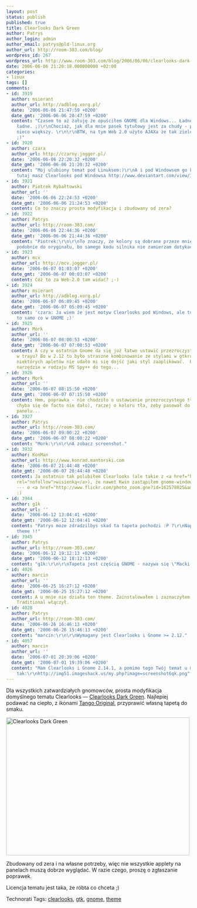 ```yaml
---
layout: post
status: publish
published: true
title: Clearlooks Dark Green
author: Patrys
author_login: admin
author_email: patrys@pld-linux.org
author_url: http://room-303.com/blog/
wordpress_id: 267
wordpress_url: http://www.room-303.com/blog/2006/06/06/clearlooks-dark-green/
date: 2006-06-06 21:20:18.000000000 +02:00
categories:
- linux
tags: []
comments:
- id: 3919
  author: msierant
  author_url: http://adblog.xorg.pl/
  date: '2006-06-06 21:47:59 +0200'
  date_gmt: '2006-06-06 20:47:59 +0200'
  content: "Czasem to aż żałuję że opuściłem GNOME dla Windows... Ładne, naprawdę
    ładne. ;)\r\nChociaż, jak dla mnie pasek tytułowy jest za chudy - powinien być
    nieco większy. \r\n\r\nBTW, na tym Web 2.0 użyto AJAXa że tak zielono w środku?
    ;)"
- id: 3920
  author: czara
  author_url: http://czarny.jogger.pl/
  date: '2006-06-06 22:20:32 +0200'
  date_gmt: '2006-06-06 21:20:32 +0200'
  content: "Moj ulubiony temat pod Linuksem:)\r\nA i pod Windowsem go kiedys uzywalem.\r\nmsierant:
    tutaj masz Clearlooks pod Windowsa http://www.deviantart.com/view/18777943/"
- id: 3921
  author: Piotrek Rybałtowski
  author_url: ''
  date: '2006-06-06 22:24:53 +0200'
  date_gmt: '2006-06-06 21:24:53 +0200'
  content: Co to znaczy prosta modyfikacja i zbudowany od zera?
- id: 3922
  author: Patrys
  author_url: http://room-303.com/
  date: '2006-06-06 22:44:36 +0200'
  date_gmt: '2006-06-06 21:44:36 +0200'
  content: "Piotrek:\r\n\r\nTo znaczy, że kolory są dobrane przeze mnie, ale wygląda
    podobnie do oryginału, bo samego kodu silnika nie zamierzam dotykać."
- id: 3923
  author: mcv
  author_url: http://mcv.jogger.pl/
  date: '2006-06-07 01:03:07 +0200'
  date_gmt: '2006-06-07 00:03:07 +0200'
  content: Cóż to za Web-2.0 tam widać? ;-)
- id: 3924
  author: msierant
  author_url: http://adblog.xorg.pl/
  date: '2006-06-07 06:09:45 +0200'
  date_gmt: '2006-06-07 05:09:45 +0200'
  content: 'czara: Ja wiem że jest motyw Clearlooks pod Windows, ale to nie będzie
    to samo co w GNOME ;)'
- id: 3925
  author: Mork
  author_url: ''
  date: '2006-06-07 08:00:53 +0200'
  date_gmt: '2006-06-07 07:00:53 +0200'
  content: A czy w ostatnim Gnome da się już łatwo ustawić przezroczyste tło dla ikonek
    w trayu? Bo w 2.12 to było straszne kombinowanie ze stylami w gtkrc, a i tak dla
    niektórych apletów nie udało mi się dojść jaki styl zaaplikować.  Przydałoby się
    narzędzie w rodzaju MS Spy++ do tego...
- id: 3926
  author: Mork
  author_url: ''
  date: '2006-06-07 08:15:50 +0200'
  date_gmt: '2006-06-07 07:15:50 +0200'
  content: Hmm, poprawka - nie chodziło o ustawienie przezroczystego tła (bo tego
    chyba się de facto nie dało), raczej o koloru tła, żeby pasował do wybranego tła
    panelu...
- id: 3927
  author: Patrys
  author_url: http://room-303.com/
  date: '2006-06-07 09:00:22 +0200'
  date_gmt: '2006-06-07 08:00:22 +0200'
  content: "Mork:\r\n\r\nA zobacz screenshot."
- id: 3932
  author: KonMan
  author_url: http://www.konrad.mantorski.com
  date: '2006-06-07 21:44:48 +0200'
  date_gmt: '2006-06-07 20:44:48 +0200'
  content: Ja ostatnio tak polubiłem Clearlooks (ale takie z <a href="http://art.gnome.org/themes/metacity/1256"
    rel="nofollow">wisienką</a>), że nawet Kwin zastąpiłem gnome-window-decoratorem
    --- o <a href="http://www.flickr.com/photo_zoom.gne?id=162578025&amp;size=o" rel="nofollow">proszę</a>.
    :)
- id: 3944
  author: g1k
  author_url: ''
  date: '2006-06-12 13:04:41 +0200'
  date_gmt: '2006-06-12 12:04:41 +0200'
  content: "Patrys moze zdradzilbys skad ta tapeta pochodzi :P ?\r\nNaprawde fajny
    theme !!"
- id: 3945
  author: Patrys
  author_url: http://room-303.com/
  date: '2006-06-12 19:12:13 +0200'
  date_gmt: '2006-06-12 18:12:13 +0200'
  content: "g1k:\r\n\r\nTapeta jest częścią GNOME - nazywa się \"Macki.\""
- id: 4026
  author: marcin
  author_url: ''
  date: '2006-06-25 16:27:12 +0200'
  date_gmt: '2006-06-25 15:27:12 +0200'
  content: A u mnie nie działa ten theme. Zainstalowałem i zaznaczyłem, i mi się brzydki
    Traditional włączył.
- id: 4028
  author: Patrys
  author_url: http://room-303.com/
  date: '2006-06-26 16:46:13 +0200'
  date_gmt: '2006-06-26 15:46:13 +0200'
  content: "marcin:\r\n\r\nWymagany jest Clearlooks i Gnome >= 2.12."
- id: 4057
  author: marcin
  author_url: ''
  date: '2006-07-01 20:39:06 +0200'
  date_gmt: '2006-07-01 19:39:06 +0200'
  content: "Mam Clearlooks i Gnome 2.14.1, a pomimo tego Twój temat u mnie wygląda
    tak:\r\nhttp://img51.imageshack.us/my.php?image=screenshot6qk.png"
---
```

<p>Dla wszystkich zatwardziałych gnomowców, prosta modyfikacja domyślnego tematu Clearlooks — <a href="http://wirusy.room-303.com/Gnome/ClearlooksGreen/">Clearlooks Dark Green</a>. Najlepiej podawać na ciepło, z ikonami <a href="http://www.gnome-look.org/content/show.php?content=31261">Tango Original</a>, przyprawić własną tapetą do smaku.</p>

<p class="strip"><a href="http://www.flickr.com/photos/patrys/161933243/" title="Photo Sharing"><img src="http://static.flickr.com/74/161933243_dfad0a6fe5.jpg" width="500" height="375" alt="Clearlooks Dark Green" /></a></p>

<p>Zbudowany od zera i na własne potrzeby, więc nie wszystkie applety na panelach muszą dobrze wyglądać. W razie czego, proszę o zgłaszanie poprawek.</p>

<p>Licencja tematu jest taka, że róbta co chceta ;)</p>

Technorati Tags: <a href="http://technorati.com/tag/clearlooks" rel="tag">clearlooks</a>, <a href="http://technorati.com/tag/gtk" rel="tag">gtk</a>, <a href="http://technorati.com/tag/gnome" rel="tag">gnome</a>, <a href="http://technorati.com/tag/theme" rel="tag">theme</a>
